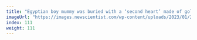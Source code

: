 ```yaml
---
title: "Egyptian boy mummy was buried with a ‘second heart’ made of gold"
imageUrl: "https://images.newscientist.com/wp-content/uploads/2023/01/23162158/SEI_141445587.jpg?width=600"
index: 111
weight: 111
---
```

